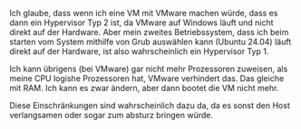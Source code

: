 Ich glaube, dass wenn ich eine VM mit VMware machen würde, dass es dann ein Hypervisor Typ 2 ist, da VMware auf Windows läuft und nicht direkt auf der Hardware. Aber mein zweites Betriebssystem, dass ich beim starten vom System mithilfe von Grub auswählen kann (Ubuntu 24.04) läuft direkt auf der Hardware, ist also wahrscheinlich ein Hypervisor Typ 1.

Ich kann übrigens (bei VMware) gar nicht mehr Prozessoren zuweisen, als meine CPU logishe Prozessoren hat, VMware verhindert das. Das gleiche mit RAM. Ich kann es zwar ändern, aber dann bootet die VM nicht mehr.

Diese Einschränkungen sind wahrscheinlich dazu da, da es sonst den Host verlangsamen oder sogar zum absturz bringen würde.
